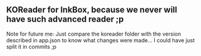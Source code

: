 ## KOReader for InkBox, because we never will have such advanced reader ;p

Note for future me: Just compare the koreader folder with the version described in app.json to know what changes were made... I could have just split it in commits ;p
